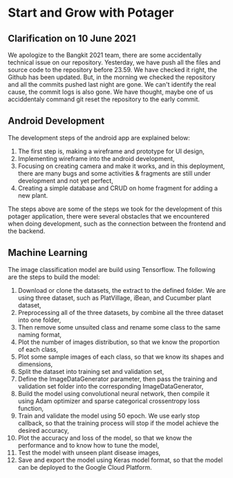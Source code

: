 # Start and Grow with Potager

## Clarification on 10 June 2021

We apologize to the Bangkit 2021 team, there are some accidentally technical issue on our repository. 
Yesterday, we have push all the files and source code to the repository before 23.59. We have checked it right, the Github has been updated. But, in the morning we checked the repository and all the commits pushed last night are gone. We can't identify the real cause, the commit logs is also gone. We have thought, maybe one of us acciddentaly command git reset the repository to the early commit.

## Android Development

The development steps of the android app are explained below:

1. The first step is, making a wireframe and prototype for UI design,
2. Implementing wireframe into the android development,
3. Focusing on creating camera and make it works, and in this deployment, there are many bugs and some activities & fragments are still under development and not yet perfect,
4. Creating a simple database and CRUD on home fragment for adding a new plant.

The steps above are some of the steps we took for the development of this potager application, there were several obstacles that we encountered when doing development, such as the connection between the frontend and the backend.

## Machine Learning

The image classification model are build using Tensorflow. The following are the steps to build the model:

1. Download or clone the datasets, the extract to the defined folder. We are using three dataset, such as PlatVillage, iBean, and Cucumber plant dataset,
2. Preprocessing all of the three datasets, by combine all the three dataset into one folder,
3. Then remove some unsuited class and rename some class to the same naming format,
4. Plot the number of images distribution, so that we know the proportion of each class,
5. Plot some sample images of each class, so that we know its shapes and dimensions,
6. Split the dataset into training set and validation set,
7. Define the ImageDataGenerator parameter, then pass the training and validation set folder into the corresponding ImageDataGenerator,
8. Build the model using convolutional neural network, then compile it using Adam optimizer and sparse categorical crossentropy loss function,
9. Train and validate the model using 50 epoch. We use early stop callback, so that the training process will stop if the model achieve the desired accuracy,
10. Plot the accuracy and  loss of the model, so that we know the performance and to know how to tune the model,
11. Test the model with unseen plant disease images,
12. Save and export the model using Keras model format, so that the model can be deployed to the Google Cloud Platform.
